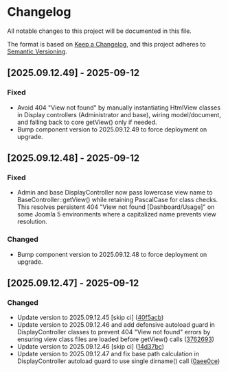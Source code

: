 # Changelog

All notable changes to this project will be documented in this file.

The format is based on [Keep a Changelog](https://keepachangelog.com/en/1.0.0/),
and this project adheres to [Semantic Versioning](https://semver.org/spec/v2.0.0.html).

## [2025.09.12.49] - 2025-09-12

### Fixed

- Avoid 404 "View not found" by manually instantiating HtmlView classes in Display controllers (Administrator and base), wiring model/document, and falling back to core getView() only if needed.
- Bump component version to 2025.09.12.49 to force deployment on upgrade.

## [2025.09.12.48] - 2025-09-12

### Fixed

* Admin and base DisplayController now pass lowercase view name to BaseController::getView() while retaining PascalCase for class checks. This resolves persistent 404 "View not found [Dashboard/Usage]" on some Joomla 5 environments where a capitalized name prevents view resolution.

### Changed

* Bump component version to 2025.09.12.48 to force deployment on upgrade.

## [2025.09.12.47] - 2025-09-12

### Changed

* Update version to 2025.09.12.45 [skip ci] ([40f5acb](https://github.com/N6REJ/bears_aichatbot/commit/40f5acb))
* Update version to 2025.09.12.46 and add defensive autoload guard in DisplayController classes to prevent 404 "View not found" errors by ensuring view class files are loaded before getView() calls ([3762693](https://github.com/N6REJ/bears_aichatbot/commit/3762693))
* Update version to 2025.09.12.46 [skip ci] ([14d37bc](https://github.com/N6REJ/bears_aichatbot/commit/14d37bc))
* Update version to 2025.09.12.47 and fix base path calculation in DisplayController autoload guard to use single dirname() call ([0aee0ce](https://github.com/N6REJ/bears_aichatbot/commit/0aee0ce))
